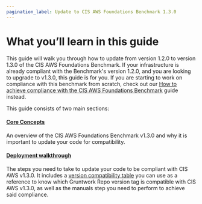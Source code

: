 ```yaml
---
pagination_label: Update to CIS AWS Foundations Benchmark 1.3.0
---
```


# What you’ll learn in this guide

This guide will walk you through how to update from version 1.2.0 to version 1.3.0 of the CIS AWS Foundations Benchmark.
If your infrastructure is already compliant with the Benchmark's version 1.2.0, and you are looking to upgrade to v1.3.0,
this guide is for you. If you are starting to work on compliance with this benchmark from scratch, check out our
[How to achieve compliance with the CIS AWS Foundations Benchmark](../../../build-it-yourself/6-achieve-compliance/0-intro/0-what-youll-learn-in-this-guide.md) guide instead.

This guide consists of two main sections:

<div className="dlist">

#### [Core Concepts](./1-core-concepts.md)

An overview of the CIS AWS Foundations Benchmark v1.3.0 and why it is important to update your code for compatibility.

#### [Deployment walkthrough](./2-deployment-walkthrough/0-step-1-update-references-to-the-gruntwork-infrastructure-as-code-library.md)

The steps you need to take to update your code to be compliant with CIS AWS v1.3.0. It includes a
[version compatibility table](./2-deployment-walkthrough/0-step-1-update-references-to-the-gruntwork-infrastructure-as-code-library.md#compatibility-table) you can use as a reference to know which Gruntwork Repo version
tag is compatible with CIS AWS v1.3.0, as well as the manuals step you need to perform to achieve said compliance.

</div>
